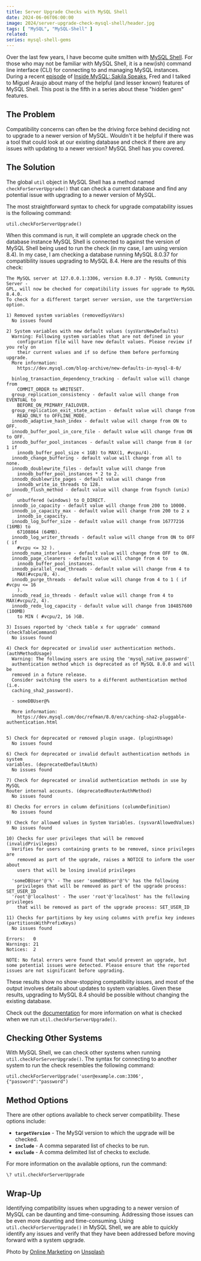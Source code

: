```yaml
---
title: Server Upgrade Checks with MySQL Shell
date: 2024-06-06T06:00:00
image: 2024/server-upgrade-check-mysql-shell/header.jpg
tags: [ "MySQL", "MySQL-Shell" ]
related:
series: mysql-shell-gems
---
```


Over the last few years, I have become quite smitten with [MySQL Shell](https://dev.mysql.com/doc/mysql-shell/8.0/en/). For those who may not be familiar with MySQL Shell, it is a new(ish) command line interface (CLI) for connecting to and managing MySQL instances. During a recent [episode](https://insidemysql.libsyn.com/mysql-shell-does-all-the-things) of [Inside MySQL: Sakila Speaks](https://insidemysql.libsyn.com/), Fred and I talked to Miguel Araujo about many of the helpful (and lesser known) features of MySQL Shell. This post is the fifth in a series about these "hidden gem" features.

## The Problem

Compatibility concerns can often be the driving force behind deciding not to upgrade to a newer version of MySQL. Wouldn't it be helpful if there was a tool that could look at our existing database and check if there are any issues with updating to a newer version? MySQL Shell has you covered.

## The Solution

The global `util` object in MySQL Shell has a method named `checkForServerUpgrade()` that can check a current database and find any potential issue with upgrading to a newer version of MySQL.

The most straightforward syntax to check for upgrade compatability issues is the following command:

```shell
util.checkForServerUpgrade()
```

When this command is run, it will complete an upgrade check on the database instance MySQL Shell is connected to against the version of MySQL Shell being used to run the check (in my case, I am using version 8.4). In my case, I am checking a database running MySQL 8.0.37 for compatibility issues upgrading to MySQL 8.4. Here are the results of this check:

```text
The MySQL server at 127.0.0.1:3306, version 8.0.37 - MySQL Community Server -
GPL, will now be checked for compatibility issues for upgrade to MySQL 8.4.0.
To check for a different target server version, use the targetVersion option.

1) Removed system variables (removedSysVars)
  No issues found

2) System variables with new default values (sysVarsNewDefaults)
  Warning: Following system variables that are not defined in your
    configuration file will have new default values. Please review if you rely on
    their current values and if so define them before performing upgrade.
  More information:
    https://dev.mysql.com/blog-archive/new-defaults-in-mysql-8-0/

  binlog_transaction_dependency_tracking - default value will change from
    COMMIT_ORDER to WRITESET.
  group_replication_consistency - default value will change from EVENTUAL to
    BEFORE_ON_PRIMARY_FAILOVER.
  group_replication_exit_state_action - default value will change from
    READ_ONLY to OFFLINE_MODE.
  innodb_adaptive_hash_index - default value will change from ON to OFF.
  innodb_buffer_pool_in_core_file - default value will change from ON to OFF.
  innodb_buffer_pool_instances - default value will change from 8 (or 1 if
    innodb_buffer_pool_size < 1GB) to MAX(1, #vcpu/4).
  innodb_change_buffering - default value will change from all to none.
  innodb_doublewrite_files - default value will change from
    innodb_buffer_pool_instances * 2 to 2.
  innodb_doublewrite_pages - default value will change from
    innodb_write_io_threads to 128.
  innodb_flush_method - default value will change from fsynch (unix) or
    unbuffered (windows) to O_DIRECT.
  innodb_io_capacity - default value will change from 200 to 10000.
  innodb_io_capacity_max - default value will change from 200 to 2 x
    innodb_io_capacity.
  innodb_log_buffer_size - default value will change from 16777216 (16MB) to
    67108864 (64MB).
  innodb_log_writer_threads - default value will change from ON to OFF ( if
    #vcpu <= 32 ).
  innodb_numa_interleave - default value will change from OFF to ON.
  innodb_page_cleaners - default value will change from 4 to
    innodb_buffer_pool_instances.
  innodb_parallel_read_threads - default value will change from 4 to
    MAX(#vcpu/8, 4).
  innodb_purge_threads - default value will change from 4 to 1 ( if #vcpu <= 16
    ).
  innodb_read_io_threads - default value will change from 4 to MAX(#vcpu/2, 4).
  innodb_redo_log_capacity - default value will change from 104857600 (100MB)
    to MIN ( #vcpu/2, 16 )GB.

3) Issues reported by 'check table x for upgrade' command (checkTableCommand)
  No issues found

4) Check for deprecated or invalid user authentication methods.
(authMethodUsage)
  Warning: The following users are using the 'mysql_native_password'
  authentication method which is deprecated as of MySQL 8.0.0 and will be
  removed in a future release.
  Consider switching the users to a different authentication method (i.e.
  caching_sha2_password).

  - someDBUser@%

  More information:
    https://dev.mysql.com/doc/refman/8.0/en/caching-sha2-pluggable-authentication.html


5) Check for deprecated or removed plugin usage. (pluginUsage)
  No issues found

6) Check for deprecated or invalid default authentication methods in system
variables. (deprecatedDefaultAuth)
  No issues found

7) Check for deprecated or invalid authentication methods in use by MySQL
Router internal accounts. (deprecatedRouterAuthMethod)
  No issues found

8) Checks for errors in column definitions (columnDefinition)
  No issues found

9) Check for allowed values in System Variables. (sysvarAllowedValues)
  No issues found

10) Checks for user privileges that will be removed (invalidPrivileges)
  Verifies for users containing grants to be removed, since privileges are
    removed as part of the upgrade, raises a NOTICE to inform the user about
    users that will be losing invalid privileges

  'someDBUser'@'%' - The user 'someDBUser'@'%' has the following
    privileges that will be removed as part of the upgrade process: SET_USER_ID
  'root'@'localhost' - The user 'root'@'localhost' has the following privileges
    that will be removed as part of the upgrade process: SET_USER_ID

11) Checks for partitions by key using columns with prefix key indexes
(partitionsWithPrefixKeys)
  No issues found

Errors:   0
Warnings: 21
Notices:  2

NOTE: No fatal errors were found that would prevent an upgrade, but some potential issues were detected. Please ensure that the reported issues are not significant before upgrading.
```

These results show no show-stopping compatibility issues, and most of the output involves details about updates to system variables. Given these results, upgrading to MySQL 8.4 should be possible without changing the existing database.

Check out the [documentation](https://dev.mysql.com/doc/mysql-shell/8.4/en/mysql-shell-utilities-upgrade.html#mysql-utilities-upgrade-checks) for more information on what is checked when we run `util.checkForServerUpgrade()`.

## Checking Other Systems

With MySQL Shell, we can check other systems when running `util.checkForServerUpgrade()`. The syntax for connecting to another system to run the check resembles the following command:

```shell
util.checkForServerUpgrade('user@example.com:3306', {"password":"password")
```

## Method Options

There are other options available to check server compatibility. These options include:

* **`targetVersion`** - The MySQl version to which the upgrade will be checked.
* **`include`** - A comma separated list of checks to be run.
* **`exclude`** - A comma delimited list of checks to exclude.

For more information on the available options, run the command:

```shell
\? util.checkForServerUpgrade
```

## Wrap-Up

Identifying compatibility issues when upgrading to a newer version of MySQL can be daunting and time-consuming. Addressing those issues can be even more daunting and time-consuming. Using `util.checkForServerUpgrade()` in MySQL Shell, we are able to quickly identify any issues and verify that they have been addressed before moving forward with a system upgrade.

Photo by <a href="https://unsplash.com/@impulsq?utm_content=creditCopyText&utm_medium=referral&utm_source=unsplash">Online Marketing</a> on <a href="https://unsplash.com/photos/doctor-holding-red-stethoscope-hIgeoQjS_iE?utm_content=creditCopyText&utm_medium=referral&utm_source=unsplash">Unsplash</a>
  